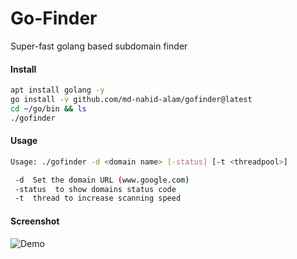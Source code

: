 # Go-Finder
Super-fast golang based subdomain finder

#### Install

````bash
apt install golang -y
go install -v github.com/md-nahid-alam/gofinder@latest
cd ~/go/bin && ls
./gofinder
````
#### Usage

````bash
Usage: ./gofinder -d <domain name> [-status] [-t <threadpool>]

 -d  Set the domain URL (www.google.com)
 -status  to show domains status code
 -t  thread to increase scanning speed
````
#### Screenshot

![Demo](https://i.top4top.io/p_2586cwadw0.png "Demo")
